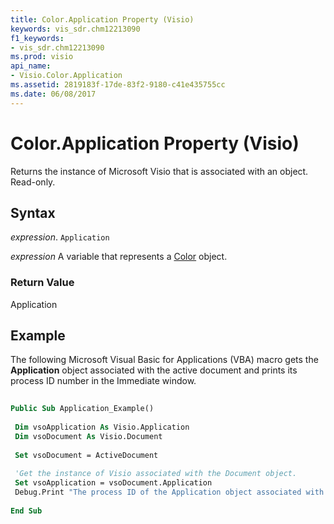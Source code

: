 ```yaml
---
title: Color.Application Property (Visio)
keywords: vis_sdr.chm12213090
f1_keywords:
- vis_sdr.chm12213090
ms.prod: visio
api_name:
- Visio.Color.Application
ms.assetid: 2819183f-17de-83f2-9180-c41e435755cc
ms.date: 06/08/2017
---
```



# Color.Application Property (Visio)

Returns the instance of Microsoft Visio that is associated with an object. Read-only.


## Syntax

 _expression_. `Application`

 _expression_ A variable that represents a [Color](./Visio.Color.md) object.


### Return Value

Application


## Example

The following Microsoft Visual Basic for Applications (VBA) macro gets the  **Application** object associated with the active document and prints its process ID number in the Immediate window.


```vb
 
Public Sub Application_Example() 
 
 Dim vsoApplication As Visio.Application 
 Dim vsoDocument As Visio.Document 
 
 Set vsoDocument = ActiveDocument 
 
 'Get the instance of Visio associated with the Document object. 
 Set vsoApplication = vsoDocument.Application 
 Debug.Print "The process ID of the Application object associated with the active document is: " & vsoApplication.ProcessID 
 
End Sub
```


